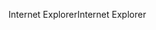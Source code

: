 <span data-ttu-id="eb1d8-101">Internet Explorer</span><span class="sxs-lookup"><span data-stu-id="eb1d8-101">Internet Explorer</span></span>